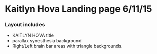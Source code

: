 # Kaitlyn Hova Landing page 6/11/15
### Layout includes
- KAITLYN HOVA title
- parallax synesthesia background
- Right/Left brain bar areas with triangle backgrounds. 
